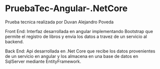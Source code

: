 # PruebaTec-Angular-.NetCore

Prueba tecnica realizada por Duvan Alejandro Poveda

Front End: Interfaz desarrollada en angular implementando Bootstrap que permite el registro de libros y envia los datos a travez de un servicio al backend.

Back End: Api desarrollada en .Net Core que recibe los datos provenientes de un servicio en angular y los almacena en una base de datos en SqlServer mediante EntityFramework.
